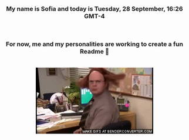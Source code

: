 


<div align="center">
<h3 >My name is Sofia and today is Tuesday, 28 September, 16:26 GMT-4</h3><br>
<h3 >For now, me and my personalities are working to create a fun Readme 👋
</h3><br>
<img src='img/dwight.gif' alt='working...'/>
</div>
